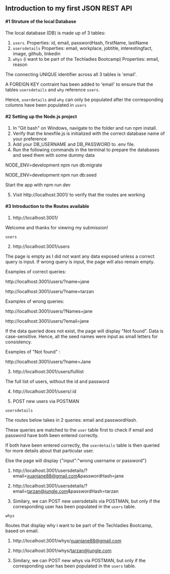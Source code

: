 ## Introduction to my first JSON REST API

#### #1 Struture of the local Database

The local database (DB) is made up of 3 tables:
1. `users`. Properties: id, email, passwordHash, firstName, lastName
2. `usersdetails` Properties: email, workplace, jobtitle, interestingfact, image, github, linkedin
3. `whys` (i want to be part of the Techladies Bootcamp) Properties: email, reason

The connecting UNIQUE identifier across all 3 tables is 'email'.

A FOREIGN KEY contraint has been added to 'email' to ensure that the tables `usersdetails` and `why` reference `users`.

Hence, `userdetails` and `why` can only be populated after the corresponding columns have been populated in `users`


#### #2 Setting up the Node.js project
1. In "Git bash" on Windows, navigate to the folder and run npm install.
2. Verify that the knexfile.js is initialized with the correct database name of your preference
3. Add your DB_USERNAME and DB_PASSWORD to .env file.
4. Run the following commands in the terminal to prepare the databases and seed them with some dummy data

  NODE_ENV=development npm run db:migrate

  NODE_ENV=development npm run db:seed

  Start the app with npm run dev

5. Visit http://localhost:3001/ to verify that the routes are working



#### #3 Introduction to the Routes available
1. http://localhost:3001/

Welcome and thanks for viewing my submission!

`users`

2. http://localhost:3001/users

The page is empty as I did not want any data exposed unless a correct query is input. If wrong query is input, the page will also remain empty.

Examples of correct queries:

http://localhost:3001/users/?name=jane

http://localhost:3001/users/?name=tarzan


Examples of wrong queries:

http://localhost:3001/users/?Names=jane

http://localhost:3001/users/?email=jane


If the data queried does not exist, the page will display "Not found". Data is case-sensitive. Hence, all the seed names were input as small letters for consistency.

Examples of "Not found" :

http://localhost:3001/users/?name=Jane



3. http://localhost:3001/users/fulllist

The full list of users, without the id and password


4. http://localhost:3001/users/:id

5. POST new users via POSTMAN

`usersdetails`

The routes below takes in 2 queries: email and passwordHash.

These queries are matched to the `user` table first to check if email and password have both been entered correctly.

If both have been entered correctly, the `userdetails` table is then queried for more details about that particular user.

Else the page will display {"input":"wrong username or password"}

1. http://localhost:3001/usersdetails/?email=xuanjane88@gmail.com&passwordHash=jane

2. http://localhost:3001/usersdetails/?email=tarzan@jungle.com&passwordHash=tarzan


3. Similary, we can POST new usersdetails via POSTMAN, but only if the corresponding user has been populated in the `users` table.


`whys`

Routes that display why i want to be part of the Techladies Bootcamp, based on email.

1. http://localhost:3001/whys/xuanjane88@gmail.com

2. http://localhost:3001/whys/tarzan@jungle.com


3. Similary, we can POST new whys via POSTMAN, but only if the corresponding user has been populated in the `users` table.